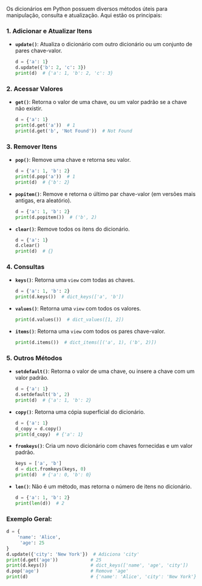 Os dicionários em Python possuem diversos métodos úteis para manipulação, consulta e atualização. Aqui estão os principais:

### 1. **Adicionar e Atualizar Itens**
- **`update()`**: Atualiza o dicionário com outro dicionário ou um conjunto de pares chave-valor.
  ```python
  d = {'a': 1}
  d.update({'b': 2, 'c': 3})
  print(d)  # {'a': 1, 'b': 2, 'c': 3}
  ```

### 2. **Acessar Valores**
- **`get()`**: Retorna o valor de uma chave, ou um valor padrão se a chave não existir.
  ```python
  d = {'a': 1}
  print(d.get('a'))  # 1
  print(d.get('b', 'Not Found'))  # Not Found
  ```

### 3. **Remover Itens**
- **`pop()`**: Remove uma chave e retorna seu valor.
  ```python
  d = {'a': 1, 'b': 2}
  print(d.pop('a'))  # 1
  print(d)  # {'b': 2}
  ```

- **`popitem()`**: Remove e retorna o último par chave-valor (em versões mais antigas, era aleatório).
  ```python
  d = {'a': 1, 'b': 2}
  print(d.popitem())  # ('b', 2)
  ```

- **`clear()`**: Remove todos os itens do dicionário.
  ```python
  d = {'a': 1}
  d.clear()
  print(d)  # {}
  ```

### 4. **Consultas**
- **`keys()`**: Retorna uma `view` com todas as chaves.
  ```python
  d = {'a': 1, 'b': 2}
  print(d.keys())  # dict_keys(['a', 'b'])
  ```

- **`values()`**: Retorna uma `view` com todos os valores.
  ```python
  print(d.values())  # dict_values([1, 2])
  ```

- **`items()`**: Retorna uma `view` com todos os pares chave-valor.
  ```python
  print(d.items())  # dict_items([('a', 1), ('b', 2)])
  ```

### 5. **Outros Métodos**
- **`setdefault()`**: Retorna o valor de uma chave, ou insere a chave com um valor padrão.
  ```python
  d = {'a': 1}
  d.setdefault('b', 2)
  print(d)  # {'a': 1, 'b': 2}
  ```

- **`copy()`**: Retorna uma cópia superficial do dicionário.
  ```python
  d = {'a': 1}
  d_copy = d.copy()
  print(d_copy)  # {'a': 1}
  ```

- **`fromkeys()`**: Cria um novo dicionário com chaves fornecidas e um valor padrão.
  ```python
  keys = ['a', 'b']
  d = dict.fromkeys(keys, 0)
  print(d)  # {'a': 0, 'b': 0}
  ```

- **`len()`**: Não é um método, mas retorna o número de itens no dicionário.
  ```python
  d = {'a': 1, 'b': 2}
  print(len(d))  # 2
  ```

### Exemplo Geral:
```python
d = {
    'name': 'Alice',
     'age': 25
}
d.update({'city': 'New York'})  # Adiciona 'city'
print(d.get('age'))            # 25
print(d.keys())                # dict_keys(['name', 'age', 'city'])
d.pop('age')                   # Remove 'age'
print(d)                       # {'name': 'Alice', 'city': 'New York'}
```